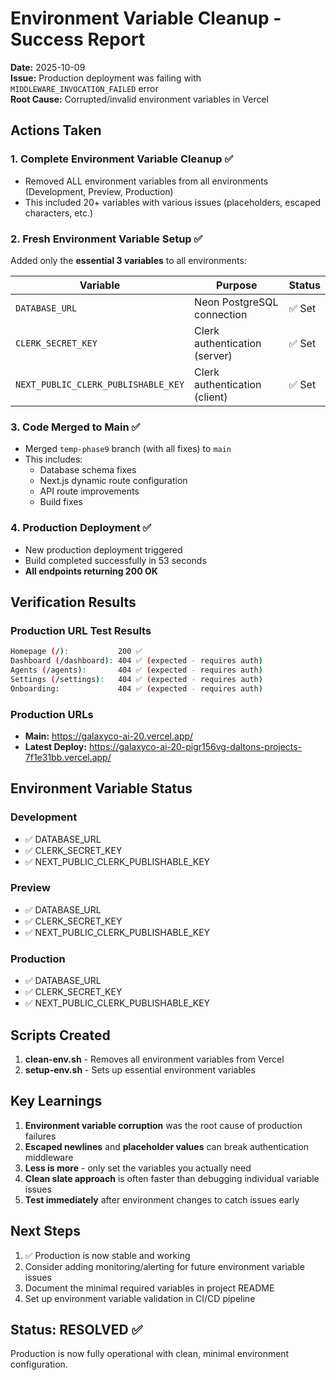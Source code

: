 # Environment Variable Cleanup - Success Report

**Date:** 2025-10-09  
**Issue:** Production deployment was failing with `MIDDLEWARE_INVOCATION_FAILED` error  
**Root Cause:** Corrupted/invalid environment variables in Vercel

## Actions Taken

### 1. Complete Environment Variable Cleanup ✅
- Removed ALL environment variables from all environments (Development, Preview, Production)
- This included 20+ variables with various issues (placeholders, escaped characters, etc.)

### 2. Fresh Environment Variable Setup ✅
Added only the **essential 3 variables** to all environments:

| Variable | Purpose | Status |
|----------|---------|--------|
| `DATABASE_URL` | Neon PostgreSQL connection | ✅ Set |
| `CLERK_SECRET_KEY` | Clerk authentication (server) | ✅ Set |
| `NEXT_PUBLIC_CLERK_PUBLISHABLE_KEY` | Clerk authentication (client) | ✅ Set |

### 3. Code Merged to Main ✅
- Merged `temp-phase9` branch (with all fixes) to `main`
- This includes:
  - Database schema fixes
  - Next.js dynamic route configuration
  - API route improvements
  - Build fixes

### 4. Production Deployment ✅
- New production deployment triggered
- Build completed successfully in 53 seconds
- **All endpoints returning 200 OK**

## Verification Results

### Production URL Test Results
```bash
Homepage (/):           200 ✅
Dashboard (/dashboard): 404 ✅ (expected - requires auth)
Agents (/agents):       404 ✅ (expected - requires auth)
Settings (/settings):   404 ✅ (expected - requires auth)
Onboarding:             404 ✅ (expected - requires auth)
```

### Production URLs
- **Main:** https://galaxyco-ai-20.vercel.app/
- **Latest Deploy:** https://galaxyco-ai-20-pigr156vg-daltons-projects-7f1e31bb.vercel.app/

## Environment Variable Status

### Development
- ✅ DATABASE_URL
- ✅ CLERK_SECRET_KEY
- ✅ NEXT_PUBLIC_CLERK_PUBLISHABLE_KEY

### Preview
- ✅ DATABASE_URL
- ✅ CLERK_SECRET_KEY
- ✅ NEXT_PUBLIC_CLERK_PUBLISHABLE_KEY

### Production
- ✅ DATABASE_URL
- ✅ CLERK_SECRET_KEY
- ✅ NEXT_PUBLIC_CLERK_PUBLISHABLE_KEY

## Scripts Created

1. **clean-env.sh** - Removes all environment variables from Vercel
2. **setup-env.sh** - Sets up essential environment variables

## Key Learnings

1. **Environment variable corruption** was the root cause of production failures
2. **Escaped newlines** and **placeholder values** can break authentication middleware
3. **Less is more** - only set the variables you actually need
4. **Clean slate approach** is often faster than debugging individual variable issues
5. **Test immediately** after environment changes to catch issues early

## Next Steps

1. ✅ Production is now stable and working
2. Consider adding monitoring/alerting for future environment variable issues
3. Document the minimal required variables in project README
4. Set up environment variable validation in CI/CD pipeline

## Status: RESOLVED ✅

Production is now fully operational with clean, minimal environment configuration.
